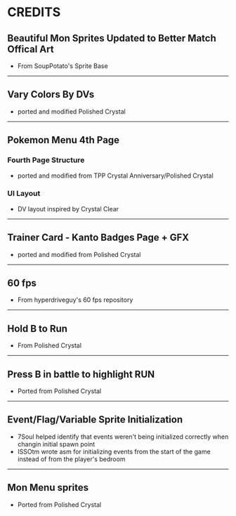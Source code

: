 # CREDITS

## Beautiful Mon Sprites Updated to Better Match Offical Art

- From SoupPotato's Sprite Base

---

## Vary Colors By DVs

- ported and modified Polished Crystal

---

## Pokemon Menu 4th Page

### Fourth Page Structure

- ported and modified from TPP Crystal Anniversary/Polished Crystal

### UI Layout

- DV layout inspired by Crystal Clear

---

## Trainer Card - Kanto Badges Page + GFX

- ported and modified from Polished Crystal

---

## 60 fps

- From hyperdriveguy's 60 fps repository

---

## Hold B to Run

- From Polished Crystal

---

## Press B in battle to highlight RUN

- Ported from Polished Crystal

---

## Event/Flag/Variable Sprite Initialization

- 7Soul helped identify that events weren't being initialized correctly when changin initial spawn point
- ISSOtm wrote asm for initializing events from the start of the game instead of from the player's bedroom

---

## Mon Menu sprites

- Ported from Polished Crystal
